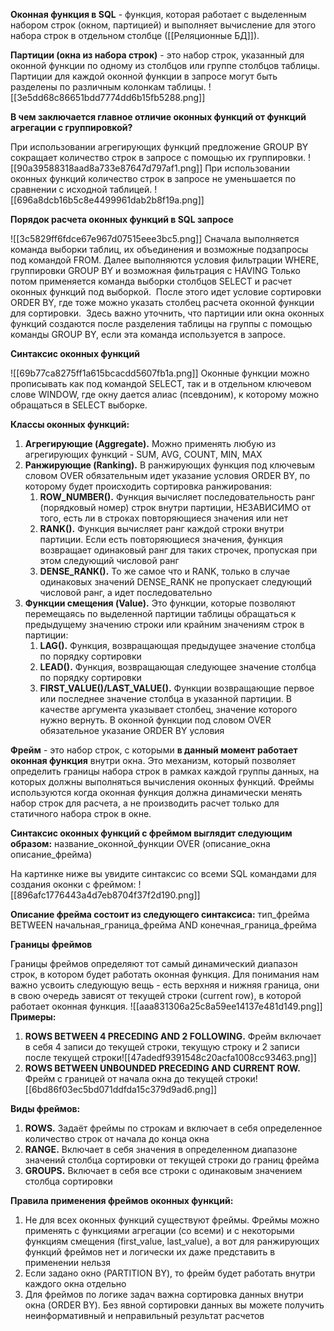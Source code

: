 **Оконная функция в SQL** - функция, которая работает с выделенным набором строк (окном, партицией) и выполняет вычисление для этого набора строк в отдельном столбце ([[Реляционные БД]]).

**Партиции (окна из набора строк)** - это набор строк, указанный для оконной функции по одному из столбцов или группе столбцов таблицы. Партиции для каждой оконной функции в запросе могут быть разделены по различным колонкам таблицы.
![[3e5dd68c86651bdd7774dd6b15fb5288.png]]

**В чем заключается главное отличие оконных функций от функций агрегации с группировкой?** 

При использовании агрегирующих функций предложение GROUP BY сокращает количество строк в запросе с помощью их группировки.
![[90a39588318aad8a733e87647d797af1.png]]
При использовании оконных функций количество строк в запросе не уменьшается по сравнении с исходной таблицей.
![[696a8dcb16b5c8e4499961dab2b8f19a.png]]

**Порядок расчета оконных функций в SQL запросе**

![[3c5829ff6fdce67e967d07515eee3bc5.png]]
Сначала выполняется команда выборки таблиц, их объединения и возможные подзапросы под командой FROM. Далее выполняются условия фильтрации WHERE, группировки GROUP BY и возможная фильтрация c HAVING Только потом применяется команда выборки столбцов SELECT и расчет оконных функций под выборкой.  После этого идет условие сортировки ORDER BY, где тоже можно указать столбец расчета оконной функции для сортировки.  Здесь важно уточнить, что партиции или окна оконных функций создаются после разделения таблицы на группы с помощью команды GROUP BY, если эта команда используется в запросе.

**Синтаксис оконных функций**

![[69b77ca8275ff1a615bcacdd5607fb1a.png]]
Оконные функции можно прописывать как под командой SELECT, так и в отдельном ключевом слове WINDOW, где окну дается алиас (псевдоним), к которому можно обращаться в SELECT выборке.

**Классы оконных функций:**
1) **Агрегирующие (Aggregate).** Можно применять любую из агрегирующих функций - SUM, AVG, COUNT, MIN, MAX
2) **Ранжирующие (Ranking).** В ранжирующих функция под ключевым словом OVER обязательным идет указание условия ORDER BY, по которому будет происходить сортировка ранжирования:
	1) **ROW_NUMBER().** Функция вычисляет последовательность ранг (порядковый номер) строк внутри партиции, НЕЗАВИСИМО от того, есть ли в строках повторяющиеся значения или нет
	2) **RANK().** Функция вычисляет ранг каждой строки внутри партиции. Если есть повторяющиеся значения, функция возвращает одинаковый ранг для таких строчек, пропуская при этом следующий числовой ранг
	3) **DENSE_RANK().** То же самое что и RANK, только в случае одинаковых значений DENSE_RANK не пропускает следующий числовой ранг, а идет последовательно
3) **Функции смещения (Value).** Это функции, которые позволяют перемещаясь по выделенной партиции таблицы обращаться к предыдущему значению строки или крайним значениям строк в партиции:
	1) **LAG().** Функция, возвращающая предыдущее значение столбца по порядку сортировки
	2) **LEAD().** Функция, возвращающая следующее значение столбца по порядку сортировки
	3) **FIRST_VALUE()/LAST_VALUE().** Функции возвращающие первое или последнее значение столбца в указанной партиции. В качестве аргумента указывает столбец, значение которого нужно вернуть. В оконной функции под словом OVER обязательное указание ORDER BY условия

**Фрейм** - это набор строк, с которыми **в данный момент работает оконная функция** внутри окна. Это механизм, который позволяет определить границы набора строк в рамках каждой группы данных, на которых должны выполняться вычисления оконных функций. Фреймы используются когда оконная функция должна динамически менять набор строк для расчета, а не производить расчет только для статичного набора строк в окне.

**Синтаксис оконных функций с фреймом выглядит следующим образом:** название_оконной_функции OVER (описание_окна  описание_фрейма)

На картинке ниже вы увидите синтаксис со всеми SQL командами для создания оконки с фреймом:
![[896afc1776443a4d7eb8704f37f2d190.png]]

**Описание фрейма состоит из следующего синтаксиса:** тип_фрейма BETWEEN начальная_граница_фрейма AND конечная_граница_фрейма

**Границы фреймов**

Границы фреймов определяют тот самый динамический диапазон строк, в котором будет работать оконная функция. Для понимания нам важно усвоить следующую вещь - есть верхняя и нижняя граница, они в свою очередь зависят от текущей строки (current row), в которой работает оконная функция.
![[aaa831306a25c8a59ee14137e481d149.png]]
**Примеры:**
1) **ROWS BETWEEN 4 PRECEDING AND 2 FOLLOWING.** Фрейм включает в себя 4 записи до текущей строки, текущую строку и 2 записи после текущей строки![[47adedf9391548c20acfa1008cc93463.png]]
2) **ROWS BETWEEN UNBOUNDED PRECEDING AND CURRENT ROW.** Фрейм с границей от начала окна до текущей строки![[6bd86f03ec5bd071ddfda15c379d9ad6.png]]

**Виды фреймов:**
1) **ROWS.** Задаёт фреймы по строкам и включает в себя определенное количество строк от начала до конца окна
2) **RANGE.** Включает в себя значения в определенном диапазоне значений столбца сортировки от текущей строки до границ фрейма
3) **GROUPS.** Включает в себя все строки с одинаковым значением столбца сортировки

**Правила применения фреймов оконных функций:**
1) Не для всех оконных функций существуют фреймы. Фреймы можно применять с функциями агрегации (со всеми) и с некоторыми функциям смещения (first_value, last_value), а вот для ранжирующих функций фреймов нет и логически их даже представить в применении нельзя
2) Если задано окно (PARTITION BY), то фрейм будет работать внутри каждого окна отдельно
3) Для фреймов по логике задач важна сортировка данных внутри окна (ORDER BY). Без явной сортировки данных вы можете получить неинформативный и неправильный результат расчетов